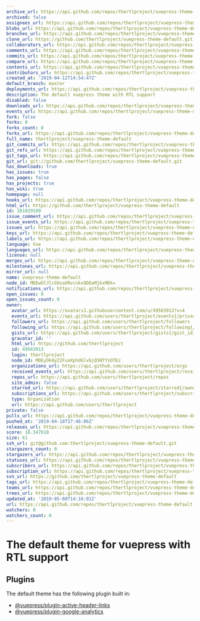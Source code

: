 ```yaml
---
archive_url: https://api.github.com/repos/thertlproject/vuepress-theme-default/{archive_format}{/ref}
archived: false
assignees_url: https://api.github.com/repos/thertlproject/vuepress-theme-default/assignees{/user}
blobs_url: https://api.github.com/repos/thertlproject/vuepress-theme-default/git/blobs{/sha}
branches_url: https://api.github.com/repos/thertlproject/vuepress-theme-default/branches{/branch}
clone_url: https://github.com/thertlproject/vuepress-theme-default.git
collaborators_url: https://api.github.com/repos/thertlproject/vuepress-theme-default/collaborators{/collaborator}
comments_url: https://api.github.com/repos/thertlproject/vuepress-theme-default/comments{/number}
commits_url: https://api.github.com/repos/thertlproject/vuepress-theme-default/commits{/sha}
compare_url: https://api.github.com/repos/thertlproject/vuepress-theme-default/compare/{base}...{head}
contents_url: https://api.github.com/repos/thertlproject/vuepress-theme-default/contents/{+path}
contributors_url: https://api.github.com/repos/thertlproject/vuepress-theme-default/contributors
created_at: '2019-04-12T14:54:47Z'
default_branch: master
deployments_url: https://api.github.com/repos/thertlproject/vuepress-theme-default/deployments
description: The default vuepress theme with RTL support
disabled: false
downloads_url: https://api.github.com/repos/thertlproject/vuepress-theme-default/downloads
events_url: https://api.github.com/repos/thertlproject/vuepress-theme-default/events
fork: false
forks: 0
forks_count: 0
forks_url: https://api.github.com/repos/thertlproject/vuepress-theme-default/forks
full_name: thertlproject/vuepress-theme-default
git_commits_url: https://api.github.com/repos/thertlproject/vuepress-theme-default/git/commits{/sha}
git_refs_url: https://api.github.com/repos/thertlproject/vuepress-theme-default/git/refs{/sha}
git_tags_url: https://api.github.com/repos/thertlproject/vuepress-theme-default/git/tags{/sha}
git_url: git://github.com/thertlproject/vuepress-theme-default.git
has_downloads: true
has_issues: true
has_pages: false
has_projects: true
has_wiki: true
homepage: null
hooks_url: https://api.github.com/repos/thertlproject/vuepress-theme-default/hooks
html_url: https://github.com/thertlproject/vuepress-theme-default
id: 181029109
issue_comment_url: https://api.github.com/repos/thertlproject/vuepress-theme-default/issues/comments{/number}
issue_events_url: https://api.github.com/repos/thertlproject/vuepress-theme-default/issues/events{/number}
issues_url: https://api.github.com/repos/thertlproject/vuepress-theme-default/issues{/number}
keys_url: https://api.github.com/repos/thertlproject/vuepress-theme-default/keys{/key_id}
labels_url: https://api.github.com/repos/thertlproject/vuepress-theme-default/labels{/name}
language: Vue
languages_url: https://api.github.com/repos/thertlproject/vuepress-theme-default/languages
license: null
merges_url: https://api.github.com/repos/thertlproject/vuepress-theme-default/merges
milestones_url: https://api.github.com/repos/thertlproject/vuepress-theme-default/milestones{/number}
mirror_url: null
name: vuepress-theme-default
node_id: MDEwOlJlcG9zaXRvcnkxODEwMjkxMDk=
notifications_url: https://api.github.com/repos/thertlproject/vuepress-theme-default/notifications{?since,all,participating}
open_issues: 0
open_issues_count: 0
owner:
  avatar_url: https://avatars1.githubusercontent.com/u/49563913?v=4
  events_url: https://api.github.com/users/thertlproject/events{/privacy}
  followers_url: https://api.github.com/users/thertlproject/followers
  following_url: https://api.github.com/users/thertlproject/following{/other_user}
  gists_url: https://api.github.com/users/thertlproject/gists{/gist_id}
  gravatar_id: ''
  html_url: https://github.com/thertlproject
  id: 49563913
  login: thertlproject
  node_id: MDEyOk9yZ2FuaXphdGlvbjQ5NTYzOTEz
  organizations_url: https://api.github.com/users/thertlproject/orgs
  received_events_url: https://api.github.com/users/thertlproject/received_events
  repos_url: https://api.github.com/users/thertlproject/repos
  site_admin: false
  starred_url: https://api.github.com/users/thertlproject/starred{/owner}{/repo}
  subscriptions_url: https://api.github.com/users/thertlproject/subscriptions
  type: Organization
  url: https://api.github.com/users/thertlproject
private: false
pulls_url: https://api.github.com/repos/thertlproject/vuepress-theme-default/pulls{/number}
pushed_at: '2019-04-18T17:46:06Z'
releases_url: https://api.github.com/repos/thertlproject/vuepress-theme-default/releases{/id}
score: 18.347618
size: 61
ssh_url: git@github.com:thertlproject/vuepress-theme-default.git
stargazers_count: 0
stargazers_url: https://api.github.com/repos/thertlproject/vuepress-theme-default/stargazers
statuses_url: https://api.github.com/repos/thertlproject/vuepress-theme-default/statuses/{sha}
subscribers_url: https://api.github.com/repos/thertlproject/vuepress-theme-default/subscribers
subscription_url: https://api.github.com/repos/thertlproject/vuepress-theme-default/subscription
svn_url: https://github.com/thertlproject/vuepress-theme-default
tags_url: https://api.github.com/repos/thertlproject/vuepress-theme-default/tags
teams_url: https://api.github.com/repos/thertlproject/vuepress-theme-default/teams
trees_url: https://api.github.com/repos/thertlproject/vuepress-theme-default/git/trees{/sha}
updated_at: '2019-05-08T14:16:01Z'
url: https://api.github.com/repos/thertlproject/vuepress-theme-default
watchers: 0
watchers_count: 0
---
```

# The default theme for vuepress with RTL support


## Plugins

The default theme has the following plugin built in:

- [@vuepress/plugin-active-header-links](https://github.com/vuejs/vuepress/tree/master/packages/@vuepress/plugin-active-header-links)
- [@vuepress/plugin-google-analytics](https://github.com/vuejs/vuepress/tree/master/packages/%40vuepress/plugin-google-analytics)
